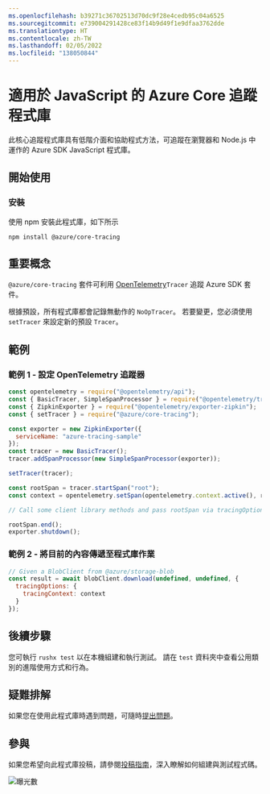 ```yaml
---
ms.openlocfilehash: b39271c36702513d70dc9f28e4cedb95c04a6525
ms.sourcegitcommit: e739004291428ce83f14b9d49f1e9dfaa3762dde
ms.translationtype: HT
ms.contentlocale: zh-TW
ms.lasthandoff: 02/05/2022
ms.locfileid: "138050844"
---
```

# <a name="azure-core-tracing-library-for-javascript"></a>適用於 JavaScript 的 Azure Core 追蹤程式庫

此核心追蹤程式庫具有低階介面和協助程式方法，可追蹤在瀏覽器和 Node.js 中運作的 Azure SDK JavaScript 程式庫。

## <a name="getting-started"></a>開始使用

### <a name="installation"></a>安裝

使用 npm 安裝此程式庫，如下所示

```
npm install @azure/core-tracing
```

## <a name="key-concepts"></a>重要概念

`@azure/core-tracing` 套件可利用 [OpenTelemetry](https://opentelemetry.io/)`Tracer` 追蹤 Azure SDK 套件。

根據預設，所有程式庫都會記錄無動作的 `NoOpTracer`。
若要變更，您必須使用 `setTracer` 來設定新的預設 `Tracer`。

## <a name="examples"></a>範例

### <a name="example-1---setting-an-opentelemetry-tracer"></a>範例 1 - 設定 OpenTelemetry 追蹤器

```js
const opentelemetry = require("@opentelemetry/api");
const { BasicTracer, SimpleSpanProcessor } = require("@opentelemetry/tracing");
const { ZipkinExporter } = require("@opentelemetry/exporter-zipkin");
const { setTracer } = require("@azure/core-tracing");

const exporter = new ZipkinExporter({
  serviceName: "azure-tracing-sample"
});
const tracer = new BasicTracer();
tracer.addSpanProcessor(new SimpleSpanProcessor(exporter));

setTracer(tracer);

const rootSpan = tracer.startSpan("root");
const context = opentelemetry.setSpan(opentelemetry.context.active(), rootSpan);

// Call some client library methods and pass rootSpan via tracingOptions.

rootSpan.end();
exporter.shutdown();
```

### <a name="example-2---passing-current-context-to-library-operations"></a>範例 2 - 將目前的內容傳遞至程式庫作業

```js
// Given a BlobClient from @azure/storage-blob
const result = await blobClient.download(undefined, undefined, {
  tracingOptions: {
    tracingContext: context
  }
});
```

## <a name="next-steps"></a>後續步驟

您可執行 `rushx test` 以在本機組建和執行測試。 請在 `test` 資料夾中查看公用類別的進階使用方式和行為。

## <a name="troubleshooting"></a>疑難排解

如果您在使用此程式庫時遇到問題，可隨時[提出問題](https://github.com/Azure/azure-sdk-for-js/issues/new)。

## <a name="contributing"></a>參與

如果您希望向此程式庫投稿，請參閱[投稿指南](https://github.com/Azure/azure-sdk-for-js/blob/main/CONTRIBUTING.md)，深入瞭解如何組建與測試程式碼。

![曝光數](https://azure-sdk-impressions.azurewebsites.net/api/impressions/azure-sdk-for-js%2Fsdk%2Fcore%2Fcore-tracing%2FREADME.png)
